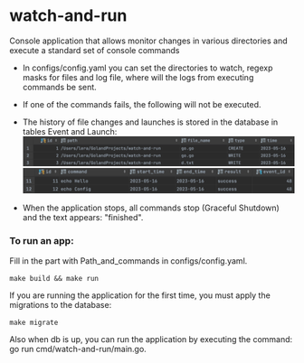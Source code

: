 # watch-and-run
Console application that allows monitor changes in various directories and execute a standard set of console commands

- In configs/config.yaml you can set the directories to watch, regexp masks for files and log file, where will the logs from executing commands be sent.
- If one of the commands fails, the following will not be executed.
- The history of file changes and launches is stored in the database in tables Event and Launch:
![Image alt](https://github.com/SubochevaValeriya/watch-and-run/blob/main/internal/files/eventTable.png)
![Image alt](https://github.com/SubochevaValeriya/watch-and-run/blob/main/internal/files/launchTable.png)

- When the application stops, all commands stop (Graceful Shutdown) and the text appears: "finished".

### To run an app:

Fill in the part with Path_and_commands in configs/config.yaml.

```
make build && make run
```

If you are running the application for the first time, you must apply the migrations to the database:

```
make migrate
```

Also when db is up, you can run the application by executing the command: go run cmd/watch-and-run/main.go.
